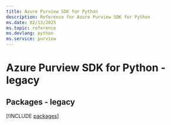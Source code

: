 ```yaml
---
title: Azure Purview SDK for Python
description: Reference for Azure Purview SDK for Python
ms.date: 02/13/2025
ms.topic: reference
ms.devlang: python
ms.service: purview
---
```

# Azure Purview SDK for Python - legacy
## Packages - legacy
[!INCLUDE [packages](purview-index.md)]